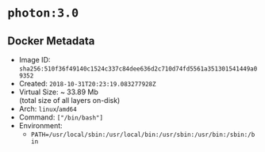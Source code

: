 # `photon:3.0`

## Docker Metadata

- Image ID: `sha256:510f36f49140c1524c337c84dee636d2c710d74fd5561a351301541449a09352`
- Created: `2018-10-31T20:23:19.083277928Z`
- Virtual Size: ~ 33.89 Mb  
  (total size of all layers on-disk)
- Arch: `linux`/`amd64`
- Command: `["/bin/bash"]`
- Environment:
  - `PATH=/usr/local/sbin:/usr/local/bin:/usr/sbin:/usr/bin:/sbin:/bin`
